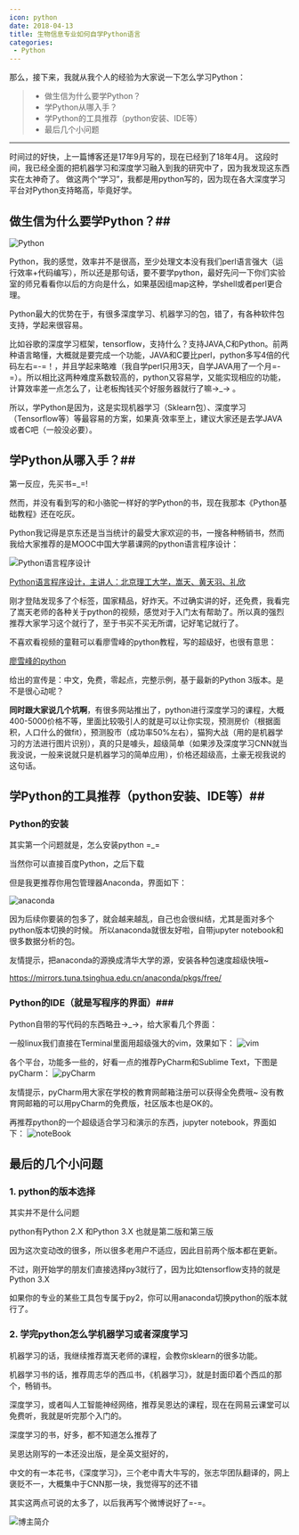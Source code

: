 ```yaml
---
icon: python
date: 2018-04-13
title: 生物信息专业如何自学Python语言
categories:
 - Python
---
```


那么，接下来，我就从我个人的经验为大家说一下怎么学习Python：
>* 做生信为什么要学Python？
>* 学Python从哪入手？
>* 学Python的工具推荐（python安装、IDE等）
>* 最后几个小问题

***


时间过的好快，上一篇博客还是17年9月写的，现在已经到了18年4月。
这段时间，我已经全面的把机器学习和深度学习融入到我的研究中了，因为我发现这东西实在太神奇了。
做这两个“学习”，我都是用python写的，因为现在各大深度学习平台对Python支持略高，毕竟好学。


## 做生信为什么要学Python？##

![Python](https://pic.atlasbioinfo.com/pythonLogo.jpg)

Python，我的感觉，效率并不是很高，至少处理文本没有我们perl语言强大（运行效率+代码编写），所以还是那句话，要不要学python，最好先问一下你们实验室的师兄看看你以后的方向是什么，如果基因组map这种，学shell或者perl更合理。

Python最大的优势在于，有很多深度学习、机器学习的包，错了，有各种软件包支持，学起来很容易。

比如谷歌的深度学习框架，tensorflow，支持什么？支持JAVA,C和Python。前两种语言略懂，大概就是要完成一个功能，JAVA和C要比perl，python多写4倍的代码左右=-=！，并且学起来略难（我自学perl只用3天，自学JAVA用了一个月=-=）。所以相比这两种难度系数较高的，python又容易学，又能实现相应的功能，计算效率差一点怎么了，让老板掏钱买个好服务器就行了嘛→_→ 。

所以，学Python是因为，这是实现机器学习（Sklearn包）、深度学习（Tensorflow等）等最容易的方案，如果真·效率至上，建议大家还是去学JAVA或者C吧（一般没必要）。

## 学Python从哪入手？##

第一反应，先买书=_=!

然而，并没有看到写的和小骆驼一样好的学Python的书，现在我那本《Python基础教程》还在吃灰。

Python我记得是京东还是当当统计的最受大家欢迎的书，一搜各种畅销书，然而我给大家推荐的是MOOC中国大学慕课网的python语言程序设计：

![Python语言程序设计](https://pic.atlasbioinfo.com/python%E7%A8%8B%E5%BA%8F%E8%AE%BE%E8%AE%A1.PNG)

[Python语言程序设计，主讲人：北京理工大学，嵩天、黄天羽、礼欣](https://www.icourse163.org/course/BIT-268001)

刚才登陆发现多了个标签，国家精品，好炸天。不过确实讲的好，还免费，我看完了嵩天老师的各种关于python的视频，感觉对于入门太有帮助了。所以真的强烈推荐大家学习这个就行了，至于书买不买无所谓，记好笔记就行了。

不喜欢看视频的童鞋可以看廖雪峰的python教程，写的超级好，也很有意思：

[廖雪峰的python](https://www.liaoxuefeng.com/wiki/0014316089557264a6b348958f449949df42a6d3a2e542c000/)

给出的宣传是：中文，免费，零起点，完整示例，基于最新的Python 3版本。是不是很心动呢？

**同时跟大家说几个坑啊**，有很多网站推出了，python进行深度学习的课程，大概400-5000价格不等，里面比较吸引人的就是可以让你实现，预测房价（根据面积，人口什么的做fit），预测股市（成功率50%左右），猫狗大战（用的是机器学习的方法进行图片识别），真的只是噱头，超级简单（如果涉及深度学习CNN就当我没说，一般来说就只是机器学习的简单应用），价格还超级高，土豪无视我说的这句话。

## 学Python的工具推荐（python安装、IDE等）##

### Python的安装 ###

其实第一个问题就是，怎么安装python =_=

当然你可以直接百度Python，之后下载

但是我更推荐你用包管理器Anaconda，界面如下：

![anaconda](https://pic.atlasbioinfo.com/anaconda.jpg)

因为后续你要装的包多了，就会越来越乱，自己也会很纠结，尤其是面对多个python版本切换的时候。
所以anaconda就很友好啦，自带jupyter notebook和很多数据分析的包。

友情提示，把anaconda的源换成清华大学的源，安装各种包速度超级快哦~

https://mirrors.tuna.tsinghua.edu.cn/anaconda/pkgs/free/

### Python的IDE（就是写程序的界面）###

Python自带的写代码的东西略丑→_→，给大家看几个界面：

一般linux我们直接在Terminal里面用超级强大的vim，效果如下：
![vim](https://pic.atlasbioinfo.com/vim.png)

各个平台，功能多一些的，好看一点的推荐PyCharm和Sublime Text，下图是pyCharm：
![pyCharm](https://pic.atlasbioinfo.com/pycharm.png)

友情提示，pyCharm用大家在学校的教育网邮箱注册可以获得全免费哦~
没有教育网邮箱的可以用pyCharm的免费版，社区版本也是OK的。

再推荐python的一个超级适合学习和演示的东西，jupyter notebook，界面如下：
![noteBook](https://pic.atlasbioinfo.com/notebook.png)

## 最后的几个小问题 ##

### 1. python的版本选择 ###

其实并不是什么问题

python有Python 2.X 和Python 3.X 也就是第二版和第三版

因为这次变动改的很多，所以很多老用户不适应，因此目前两个版本都在更新。

不过，刚开始学的朋友们直接选择py3就行了，因为比如tensorflow支持的就是Python 3.X

如果你的专业的某些工具包专属于py2，你可以用anaconda切换python的版本就行了。

### 2. 学完python怎么学机器学习或者深度学习 ###

机器学习的话，我继续推荐嵩天老师的课程，会教你sklearn的很多功能。

机器学习书的话，推荐周志华的西瓜书，《机器学习》，就是封面印着个西瓜的那个，畅销书。

深度学习，或者叫人工智能神经网络，推荐吴恩达的课程，现在在网易云课堂可以免费听，我就是听完那个入门的。

深度学习的书，好多，都不知道怎么推荐了

吴恩达刚写的一本还没出版，是全英文挺好的，

中文的有一本花书，《深度学习》，三个老中青大牛写的，张志华团队翻译的，网上褒贬不一，大概集中于CNN那一块，我觉得写的还不错

其实这两点可说的太多了，以后我再写个微博说好了=-=。

![博主简介](https://pic.atlasbioinfo.com/logo.png)